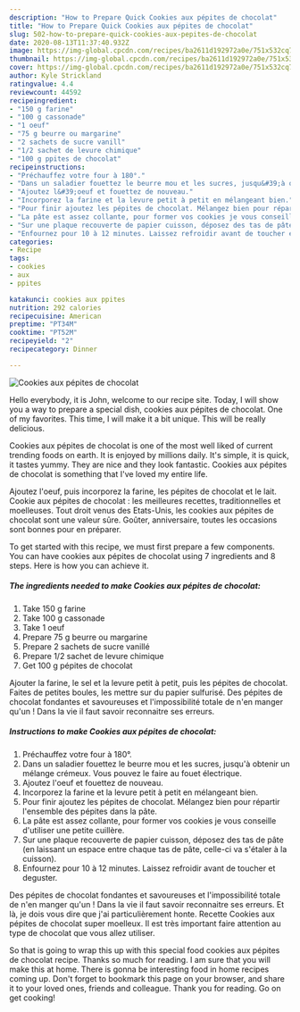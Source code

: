 ```yaml
---
description: "How to Prepare Quick Cookies aux pépites de chocolat"
title: "How to Prepare Quick Cookies aux pépites de chocolat"
slug: 502-how-to-prepare-quick-cookies-aux-pepites-de-chocolat
date: 2020-08-13T11:37:40.932Z
image: https://img-global.cpcdn.com/recipes/ba2611d192972a0e/751x532cq70/cookies-aux-pepites-de-chocolat-photo-principale-de-la-recette.jpg
thumbnail: https://img-global.cpcdn.com/recipes/ba2611d192972a0e/751x532cq70/cookies-aux-pepites-de-chocolat-photo-principale-de-la-recette.jpg
cover: https://img-global.cpcdn.com/recipes/ba2611d192972a0e/751x532cq70/cookies-aux-pepites-de-chocolat-photo-principale-de-la-recette.jpg
author: Kyle Strickland
ratingvalue: 4.4
reviewcount: 44592
recipeingredient:
- "150 g farine"
- "100 g cassonade"
- "1 oeuf"
- "75 g beurre ou margarine"
- "2 sachets de sucre vanill"
- "1/2 sachet de levure chimique"
- "100 g ppites de chocolat"
recipeinstructions:
- "Préchauffez votre four à 180°."
- "Dans un saladier fouettez le beurre mou et les sucres, jusqu&#39;à obtenir un mélange crémeux. Vous pouvez le faire au fouet électrique."
- "Ajoutez l&#39;oeuf et fouettez de nouveau."
- "Incorporez la farine et la levure petit à petit en mélangeant bien."
- "Pour finir ajoutez les pépites de chocolat. Mélangez bien pour répartir l&#39;ensemble des pépites dans la pâte."
- "La pâte est assez collante, pour former vos cookies je vous conseille d&#39;utiliser une petite cuillère."
- "Sur une plaque recouverte de papier cuisson, déposez des tas de pâte (en laissant un espace entre chaque tas de pâte, celle-ci va s&#39;étaler à la cuisson)."
- "Enfournez pour 10 à 12 minutes. Laissez refroidir avant de toucher et deguster."
categories:
- Recipe
tags:
- cookies
- aux
- ppites

katakunci: cookies aux ppites 
nutrition: 292 calories
recipecuisine: American
preptime: "PT34M"
cooktime: "PT52M"
recipeyield: "2"
recipecategory: Dinner

---
```



![Cookies aux pépites de chocolat](https://img-global.cpcdn.com/recipes/ba2611d192972a0e/751x532cq70/cookies-aux-pepites-de-chocolat-photo-principale-de-la-recette.jpg)

Hello everybody, it is John, welcome to our recipe site. Today, I will show you a way to prepare a special dish, cookies aux pépites de chocolat. One of my favorites. This time, I will make it a bit unique. This will be really delicious.

Cookies aux pépites de chocolat is one of the most well liked of current trending foods on earth. It is enjoyed by millions daily. It's simple, it is quick, it tastes yummy. They are nice and they look fantastic. Cookies aux pépites de chocolat is something that I've loved my entire life.

Ajoutez l&#39;oeuf, puis incorporez la farine, les pépites de chocolat et le lait. Cookie aux pépites de chocolat : les meilleures recettes, traditionnelles et moelleuses. Tout droit venus des Etats-Unis, les cookies aux pépites de chocolat sont une valeur sûre. Goûter, anniversaire, toutes les occasions sont bonnes pour en préparer.


To get started with this recipe, we must first prepare a few components. You can have cookies aux pépites de chocolat using 7 ingredients and 8 steps. Here is how you can achieve it.

<!--inarticleads1-->

##### The ingredients needed to make Cookies aux pépites de chocolat:

1. Take 150 g farine
1. Take 100 g cassonade
1. Take 1 oeuf
1. Prepare 75 g beurre ou margarine
1. Prepare 2 sachets de sucre vanillé
1. Prepare 1/2 sachet de levure chimique
1. Get 100 g pépites de chocolat


Ajouter la farine, le sel et la levure petit à petit, puis les pépites de chocolat. Faites de petites boules, les mettre sur du papier sulfurisé. Des pépites de chocolat fondantes et savoureuses et l&#39;impossibilité totale de n&#39;en manger qu&#39;un ! Dans la vie il faut savoir reconnaitre ses erreurs. 

<!--inarticleads2-->

##### Instructions to make Cookies aux pépites de chocolat:

1. Préchauffez votre four à 180°.
1. Dans un saladier fouettez le beurre mou et les sucres, jusqu&#39;à obtenir un mélange crémeux. Vous pouvez le faire au fouet électrique.
1. Ajoutez l&#39;oeuf et fouettez de nouveau.
1. Incorporez la farine et la levure petit à petit en mélangeant bien.
1. Pour finir ajoutez les pépites de chocolat. Mélangez bien pour répartir l&#39;ensemble des pépites dans la pâte.
1. La pâte est assez collante, pour former vos cookies je vous conseille d&#39;utiliser une petite cuillère.
1. Sur une plaque recouverte de papier cuisson, déposez des tas de pâte (en laissant un espace entre chaque tas de pâte, celle-ci va s&#39;étaler à la cuisson).
1. Enfournez pour 10 à 12 minutes. Laissez refroidir avant de toucher et deguster.


Des pépites de chocolat fondantes et savoureuses et l&#39;impossibilité totale de n&#39;en manger qu&#39;un ! Dans la vie il faut savoir reconnaitre ses erreurs. Et là, je dois vous dire que j&#39;ai particulièrement honte. Recette Cookies aux pépites de chocolat super moelleux. Il est très important faire attention au type de chocolat que vous allez utiliser. 

So that is going to wrap this up with this special food cookies aux pépites de chocolat recipe. Thanks so much for reading. I am sure that you will make this at home. There is gonna be interesting food in home recipes coming up. Don't forget to bookmark this page on your browser, and share it to your loved ones, friends and colleague. Thank you for reading. Go on get cooking!
